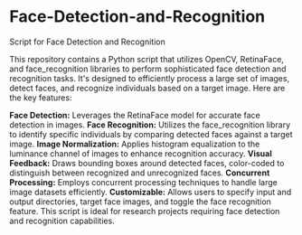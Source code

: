 # Face-Detection-and-Recognition
Script for Face Detection and Recognition

This repository contains a Python script that utilizes OpenCV, RetinaFace, and face_recognition libraries to perform sophisticated face detection and recognition tasks. It's designed to efficiently process a large set of images, detect faces, and recognize individuals based on a target image. Here are the key features:

**Face Detection:** Leverages the RetinaFace model for accurate face detection in images.
**Face Recognition:** Utilizes the face_recognition library to identify specific individuals by comparing detected faces against a target image.
**Image Normalization:** Applies histogram equalization to the luminance channel of images to enhance recognition accuracy.
**Visual Feedback:** Draws bounding boxes around detected faces, color-coded to distinguish between recognized and unrecognized faces.
**Concurrent Processing:** Employs concurrent processing techniques to handle large image datasets efficiently.
**Customizable:** Allows users to specify input and output directories, target face images, and toggle the face recognition feature.
This script is ideal for research projects requiring face detection and recognition capabilities.

